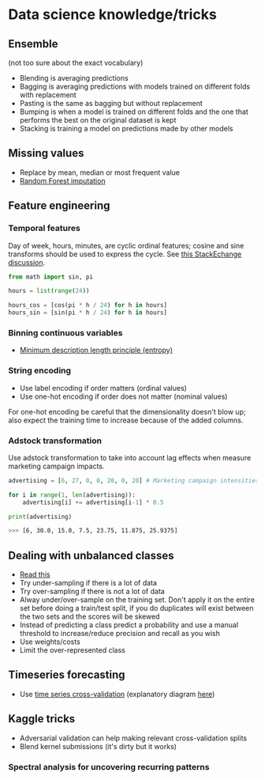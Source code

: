 # Data science knowledge/tricks

## Ensemble

(not too sure about the exact vocabulary)

- Blending is averaging predictions
- Bagging is averaging predictions with models trained on different folds with replacement
- Pasting is the same as bagging but without replacement
- Bumping is when a model is trained on different folds and the one that performs the best on the original dataset is kept
- Stacking is training a model on predictions made by other models

## Missing values

- Replace by mean, median or most frequent value
- [Random Forest imputation](http://math.furman.edu/~dcs/courses/math47/R/library/randomForest/html/rfImpute.html)

## Feature engineering

### Temporal features

Day of week, hours, minutes, are cyclic ordinal features; cosine and sine transforms should be used to express the cycle. See [this StackEchange discussion](https://datascience.stackexchange.com/questions/5990/what-is-a-good-way-to-transform-cyclic-ordinal-attributes).

```python
from math import sin, pi

hours = list(range(24))

hours_cos = [cos(pi * h / 24) for h in hours]
hours_sin = [sin(pi * h / 24) for h in hours]
```

### Binning continuous variables

- [Minimum description length principle (entropy)](https://arxiv.org/abs/math/0406077)

### String encoding

- Use label encoding if order matters (ordinal values)
- Use one-hot encoding if order does not matter (nominal values)

For one-hot encoding be careful that the dimensionality doesn't blow up; also expect the training time to increase because of the added columns.

### Adstock transformation

Use adstock transformation to take into account lag effects when measure marketing campaign impacts.

```python
advertising = [6, 27, 0, 0, 20, 0, 20] # Marketing campaign intensities

for i in range(1, len(advertising)):
    advertising[i] += advertising[i-1] * 0.5

print(advertising)
```

```sh
>>> [6, 30.0, 15.0, 7.5, 23.75, 11.875, 25.9375]
```


## Dealing with unbalanced classes

- [Read this](https://svds.com/learning-imbalanced-classes/)
- Try under-sampling if there is a lot of data
- Try over-sampling if there is not a lot of data
- Alway under/over-sample on the training set. Don't apply it on the entire set before doing a train/test split, if you do duplicates will exist between the two sets and the scores will be skewed
- Instead of predicting a class predict a probability and use a manual threshold to increase/reduce precision and recall as you wish
- Use weights/costs
- Limit the over-represented class


## Timeseries forecasting

- Use [time series cross-validation](http://scikit-learn.org/stable/modules/generated/sklearn.model_selection.TimeSeriesSplit.html) (explanatory diagram [here](http://robjhyndman.com/hyndsight/tscv/))


## Kaggle tricks

- Adversarial validation can help making relevant cross-validation splits
- Blend kernel submissions (it's dirty but it works)


### Spectral analysis for uncovering recurring patterns
